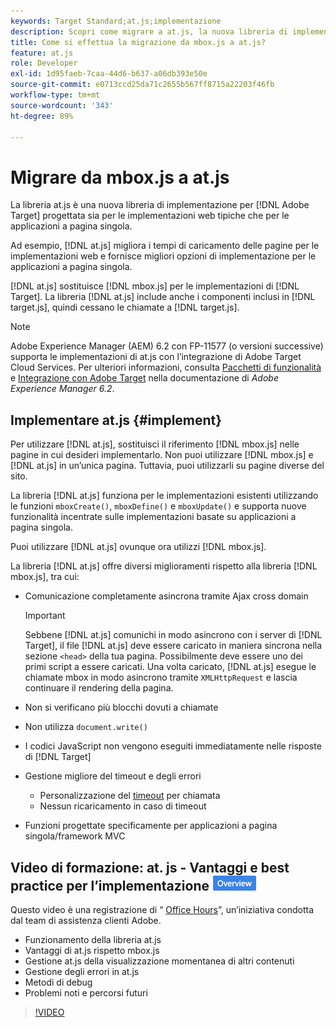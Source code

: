 ```yaml
---
keywords: Target Standard;at.js;implementazione
description: Scopri come migrare a at.js, la nuova libreria di implementazione per Adobe [!DNL Target] progettata sia per le tipiche implementazioni web che per le applicazioni a pagina singola (SPA).
title: Come si effettua la migrazione da mbox.js a at.js?
feature: at.js
role: Developer
exl-id: 1d95faeb-7caa-44d6-b637-a06db393e50e
source-git-commit: e0713ccd25da71c2655b567ff8715a22203f46fb
workflow-type: tm+mt
source-wordcount: '343'
ht-degree: 89%

---
```


# Migrare da mbox.js a at.js

La libreria at.js è una nuova libreria di implementazione per [!DNL Adobe Target] progettata sia per le implementazioni web tipiche che per le applicazioni a pagina singola.

Ad esempio, [!DNL at.js] migliora i tempi di caricamento delle pagine per le implementazioni web e fornisce migliori opzioni di implementazione per le applicazioni a pagina singola.

[!DNL at.js] sostituisce [!DNL mbox.js] per le implementazioni di [!DNL Target]. La libreria [!DNL at.js] include anche i componenti inclusi in [!DNL target.js], quindi cessano le chiamate a [!DNL target.js].

>[!NOTE]
>
>Adobe Experience Manager (AEM) 6.2 con FP-11577 (o versioni successive) supporta le implementazioni di at.js con l’integrazione di Adobe Target Cloud Services. Per ulteriori informazioni, consulta [Pacchetti di funzionalità](https://experienceleague.adobe.com/docs/) e [Integrazione con Adobe Target](https://experienceleague.adobe.com/docs/) nella documentazione di *Adobe Experience Manager 6.2*.

## Implementare at.js {#implement}

Per utilizzare [!DNL at.js], sostituisci il riferimento [!DNL mbox.js] nelle pagine in cui desideri implementarlo. Non puoi utilizzare [!DNL mbox.js] e [!DNL at.js] in un’unica pagina. Tuttavia, puoi utilizzarli su pagine diverse del sito.

La libreria [!DNL at.js] funziona per le implementazioni esistenti utilizzando le funzioni `mboxCreate()`, `mboxDefine()` e `mboxUpdate()` e supporta nuove funzionalità incentrate sulle implementazioni basate su applicazioni a pagina singola.

Puoi utilizzare [!DNL at.js] ovunque ora utilizzi [!DNL mbox.js].

La libreria [!DNL at.js] offre diversi miglioramenti rispetto alla libreria [!DNL mbox.js], tra cui:

* Comunicazione completamente asincrona tramite Ajax cross domain

   >[!IMPORTANT]
   >
   >Sebbene [!DNL at.js] comunichi in modo asincrono con i server di [!DNL Target], il file [!DNL at.js] deve essere caricato in maniera sincrona nella sezione `<head>` della tua pagina. Possibilmente deve essere uno dei primi script a essere caricati. Una volta caricato, [!DNL at.js] esegue le chiamate mbox in modo asincrono tramite `XMLHttpRequest` e lascia continuare il rendering della pagina.

* Non si verificano più blocchi dovuti a chiamate
* Non utilizza `document.write()`
* I codici JavaScript non vengono eseguiti immediatamente nelle risposte di [!DNL Target]
* Gestione migliore del timeout e degli errori

   * Personalizzazione del [timeout](/help/c-implementing-target/c-implementing-target-for-client-side-web/targetgobalsettings.md) per chiamata
   * Nessun ricaricamento in caso di timeout

* Funzioni progettate specificamente per applicazioni a pagina singola/framework MVC

## Video di formazione: at. js - Vantaggi e best practice per l’implementazione ![Icona Panoramica](/help/assets/overview.png)

Questo video è una registrazione di “ [Office Hours](/help/cmp-resources-and-contact-information.md)”, un’iniziativa condotta dal team di assistenza clienti Adobe.

* Funzionamento della libreria at.js
* Vantaggi di at.js rispetto mbox.js
* Gestione at.js della visualizzazione momentanea di altri contenuti
* Gestione degli errori in at.js
* Metodi di debug
* Problemi noti e percorsi futuri

>[!VIDEO](https://video.tv.adobe.com/v/22223/)
